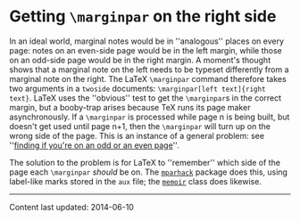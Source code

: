 # Getting `\marginpar` on the right side

In an ideal world, marginal notes would be in ''analogous'' places on
every page: notes on an even-side page would be in the left margin,
while those on an odd-side page would be in the right margin.  A
moment's thought shows that a marginal note on the left needs to be
typeset differently from a marginal note on the right.  The LaTeX
`\marginpar` command therefore takes two arguments in a
`twoside` documents: 
`\marginpar[left text]{right text}`.  LaTeX uses the
''obvious'' test to
get the `\marginpar`s in the correct margin, but a booby-trap arises
because TeX runs its page maker asynchronously.  If a
`\marginpar` is processed while page n is being built, but
doesn't get used until page n+1, then the `\marginpar` will turn
up on the wrong side of the page.  This is an instance of a general
problem: see
''[finding if you're on an odd or an even page](./FAQ-oddpage.html)''.

The solution to the problem is for LaTeX to ''remember'' which side
of the page each `\marginpar` _should_ be on.  The
[`mparhack`](http://ctan.org/pkg/mparhack) package does this, using label-like marks stored in
the `aux` file; the [`memoir`](http://ctan.org/pkg/memoir) class does likewise.


----

Content last updated: 2014-06-10
